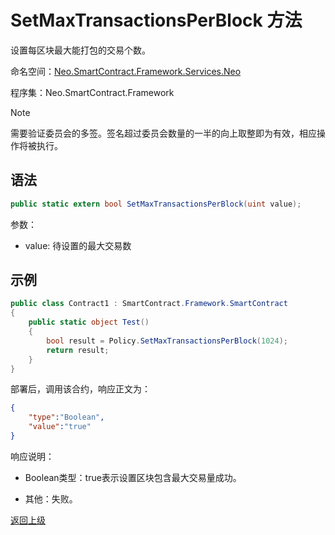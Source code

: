 # SetMaxTransactionsPerBlock 方法

设置每区块最大能打包的交易个数。

命名空间：[Neo.SmartContract.Framework.Services.Neo](../../neo.md)

程序集：Neo.SmartContract.Framework

> [!Note]
>
> 需要验证委员会的多签。签名超过委员会数量的一半的向上取整即为有效，相应操作将被执行。

## 语法

```c#
public static extern bool SetMaxTransactionsPerBlock(uint value);
```

参数：

- value: 待设置的最大交易数

## 示例

```c#
public class Contract1 : SmartContract.Framework.SmartContract
{
    public static object Test()
    {
        bool result = Policy.SetMaxTransactionsPerBlock(1024);
        return result;
    }
}
```
部署后，调用该合约，响应正文为：

```json
{
	"type":"Boolean",
	"value":"true"
}
```

响应说明：

- Boolean类型：true表示设置区块包含最大交易量成功。

- 其他：失败。

[返回上级](../Policy.md)